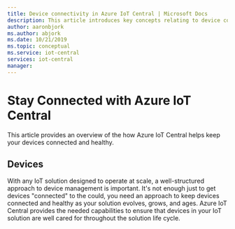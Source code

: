 ```yaml
---
title: Device connectivity in Azure IoT Central | Microsoft Docs
description: This article introduces key concepts relating to device connectivity in Azure IoT Central
author: aaronbjork
ms.author: abjork
ms.date: 10/21/2019
ms.topic: conceptual
ms.service: iot-central
services: iot-central
manager: 
---
```



# Stay Connected with Azure IoT Central

This article provides an overview of the how Azure IoT Central helps keep your devices connected and healthy.

## Devices

With any IoT solution designed to operate at scale, a well-structured approach to device management is important. It's not enough just to get devices "connected" to the could, you need an approach to keep devices connected and healthy as your solution evolves, grows, and ages. Azure IoT Central provides the needed capabilities to ensure that devices in your IoT solution are well cared for throughout the solution life cycle.




